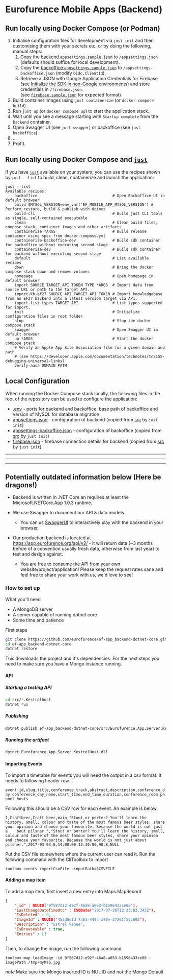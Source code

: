 # Eurofurence Mobile Apps (Backend)

## Run locally using Docker Compose (or Podman)

1. Initialise configuration files for development via `just init` and then customising them with your secrets etc. or by doing the following, manual steps:
   1. Copy the [backend `appsettings.sample.json`](src/Eurofurence.App.Server.Web/appsettings.sample.json) to `/appsettings.json` (defaults should suffice for local development).
   2. Copy the [backoffice `appsettings.sample.json`](src/Eurofurence.App.Backoffice/wwwroot/appsettings.sample.json) to `/appsettings-backoffice.json` (modify `Oidc.ClientId`).
   3. Retrieve a JSON with Google Application Credentials for Firebase (see [Initialize the SDK in non-Google environments](https://firebase.google.com/docs/admin/setup#initialize_the_sdk_in_non-google_environments)) and store credentials in `/firebase.json`.  
   (see [`firebase.sample.json`](src/Eurofurence.App.Server.Web/firebase.sample.json) for expected format)
2. Build container images using `just containerize` (or `docker compose build`).
3. Run `just up` (or `docker compose up`) to start the application stack.
4. Wait until you see a message starting with `Startup complete` from the `backend` container.
5. Open Swagger UI (see `just swagger`) or backoffice (see `just backoffice`).
6. …
7. Profit.

## Run locally using Docker Compose and [`just`](https://github.com/casey/just)

If you have [`just`](https://github.com/casey/just) available on your system, you can use the recipes shown by `just --list` to build, clean, containerize and launch the application:

```plain
just --list
Available recipes:
    backoffice                                 # Open Backoffice UI in default browser
    build $MYSQL_VERSION=env_var('EF_MOBILE_APP_MYSQL_VERSION') # Perform restore, build & publish with dotnet
    build-cli                                  # Build just CLI tools as single, self-contained executable
    clean                                      # Clean build files, compose stack, container images and other artifacts
    containerize *ARGS                         # Build release container using spec from docker-compose.yml
    containerize-backoffice-dev                # Build sdk container for backoffice without executing second stage
    containerize-dev                           # Build sdk container for backend without executing second stage
    default                                    # List available recipes
    down                                       # Bring the docker compose stack down and remove volumes
    homepage                                   # Open homepage in default browser
    import SOURCE TARGET_API TOKEN TYPE *ARGS  # Import data from source URL or path to the target API.
    import-kb-ef27 SOURCE_API TARGET_API TOKEN # Import knowledgebase from an EF27 backend into a latest version target via API.
    import-list-types TARGET_API               # List types supported for import.
    init                                       # Initialize configuration files in root folder
    stop                                       # Stop the docker compose stack
    swagger                                    # Open Swagger UI in default browser
    up *ARGS                                   # Start the docker compose stack
    # Verify an Apple App Site Association file for a given domain and path
    # (see https://developer.apple.com/documentation/technotes/tn3155-debugging-universal-links)
    verify-aasa DOMAIN PATH

```

## Local Configuration

When running the Docker Compose stack locally, the following files in the root of the repository can be used to configure the application:

* [.env](/.env) - ports for backend and backoffice, base path of backoffice and version of MySQL for database migration
* [appsettings.json](/appsettings.json) - configuration of backend (copied from [src](/src/Eurofurence.App.Server.Web/appsettings.sample.json) by `just init`)
* [appsettings-backoffice.json](/appsettings-backoffice.json) - configuration of backoffice (copied from [src](/src/Eurofurence.App.Backoffice/wwwroot/appsettings.sample.json) by `just init`)
* [firebase.json](/firebase.json) - firebase connection details for backend (copied from [src](/src/Eurofurence.App.Server.Web/firebase.sample.json) by `just init`)

_________________
_________________
_________________

## Potentially outdated information below (Here be dragons!)

* Backend is written in .NET Core an requires at least the Microsoft.NETCore.App 1.0.3 runtime.

* We use Swagger to document our API & data models.
  * You can us [SwaggerUI](https://app.eurofurence.org/swagger/v2/ui/) to interactively play with the backend in your browser.

* Our production backend is located at <https://app.eurofurence.org/api/v2/> - it will return data (~3 months before of a convention usually fresh data, otherwise from last year) to test and design against.
  * You are free to consume the API from your own website/project/application! Please keep the request rates sane and feel free to share your work with us, we'd love to see!

### How to set up

What you'll need

* A MongoDB server
* A server capable of running dotnet core
* Some time and patience

First steps

```bash
git clone https://github.com/eurofurence/ef-app_backend-dotnet-core.git
cd ef-app_backend-dotnet-core
dotnet restore
```

This downloads the project and it's dependencies. For the next steps you need to make sure you have a Mongo instance running.

#### API

##### Starting a testing API

```bash
cd src/*.Kestrelhost
dotnet run
```

##### Publishing

```bash
dotnet publish ef-app_backend-dotnet-core/src/Eurofurence.App.Server.KestrelHost/Eurofurence.App.Server.KestrelHost.csproj --output "pwd/artifacts" —configuration Release —framework netcoreapp2.0
```

##### Running the artifact

```bash
dotnet Eurofurence.App.Server.KestrelHost.dll
```

#### Importing Events

To import a timetable for events you will need the output in a csv format. It needs to following header row.

`event_id,slug,title,conference_track,abstract,description,conference_day,conference_day_name,start_time,end_time,duration,conference_room,pannel_hosts`

Following this should be a CSV row for each event. An example is below

```csv
1,Craftbeer,Craft beer,main,"Stout or porter? You'll learn the history, smell, colour and taste of the most famous beer styles, share your opinion and choose your favourite. Because the world is not just a    bout pilsner.","Stout or porter? You'll learn the history, smell, colour and taste of the most famous beer styles, share your opinion and choose your favourite. Because the world is not just about pilsner.",2017-03-03,6,14:00:00,15:30:00,90,B,NULL
```

Put the CSV file somewhere  where the current  user can read it. Run the following command with the CliToolbox to import

`toolbox events importCsvFile -inputPath=$CSVFILE`

#### Adding a map item

To add a map item, first insert a new entry into Maps.MapRecord

```json
{
    "_id" : NUUID("9f587d12-e92f-46a8-a053-b1596433ce88"),
    "LastChangeDateTimeUtc" : ISODate("2017-07-26T12:33:03.343Z"),
    "IsDeleted" : 0,
    "ImageId" : NUUID("453d0e1d-7a61-4494-a70e-37261f56c692"),
    "Description" : "Estrel Venue",
    "IsBrowseable" : true,
    "Entries" : []
}
```

Then, to change the image, run the following command

`toolbox map loadImage -id 9f587d12-e92f-46a8-a053-b1596433ce88 -imagePath /tmp/myMap.jpg`

*note* Make sure the Mongo inserted ID is NUUID and not the Mongo Default

